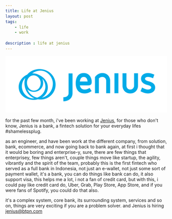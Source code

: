 ```yaml
---
title: Life at Jenius
layout: post
tags:
    - life
    - work

description : life at jenius
---
```


![jenius](/images/posts/jenius-logo.png)


for the past few month, i've been working at [Jenius](https://jenius.com), for those who don't know, Jenius is a bank, a fintech solution for your everyday lifes #shamelessplug.

as an engineer, and have been work at the different company, from solution, bank, ecommerce, and now going back to bank again, at first i thought that it would be boring and enterprise-y, sure, there are few things that enterprisey, few things aren't, couple things move like startup, the agility, vibrantly and the spirit of the team, probably this is the first fintech who served as a full bank in Indonesia, not just an e-wallet, not just some sort of payment wallet, it's a bank, you can do things like bank can do, it also support visa, this helps me a lot, i not a fan of credit card, but with this, i could pay like credit card do, Uber, Grab, Play Store, App Store, and if you were fans of Spotify, you could do that also.

it's a complex system, core bank, its surrounding system, services and so on, things are very exciting if you are a problem solver. and Jenius is hiring jenius@btpn.com